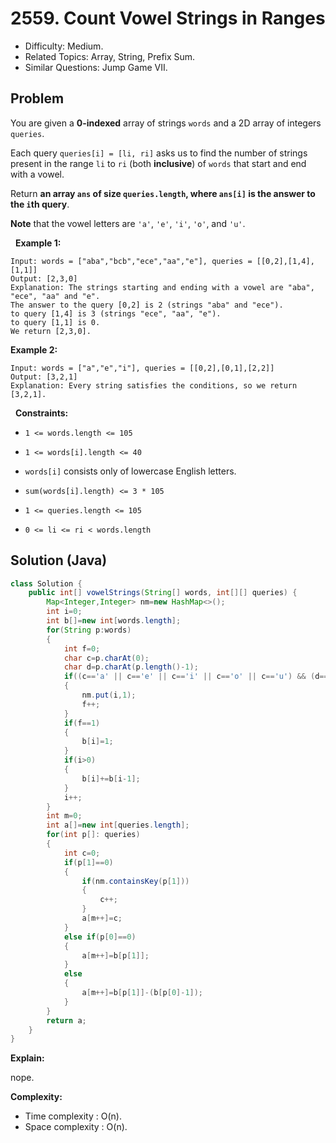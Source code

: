 # 2559. Count Vowel Strings in Ranges

- Difficulty: Medium.
- Related Topics: Array, String, Prefix Sum.
- Similar Questions: Jump Game VII.

## Problem

You are given a **0-indexed** array of strings ```words``` and a 2D array of integers ```queries```.

Each query ```queries[i] = [li, ri]``` asks us to find the number of strings present in the range ```li``` to ```ri``` (both **inclusive**) of ```words``` that start and end with a vowel.

Return **an array **```ans```** of size **```queries.length```**, where **```ans[i]```** is the answer to the **```i```th** query**.

**Note** that the vowel letters are ```'a'```, ```'e'```, ```'i'```, ```'o'```, and ```'u'```.

 
**Example 1:**

```
Input: words = ["aba","bcb","ece","aa","e"], queries = [[0,2],[1,4],[1,1]]
Output: [2,3,0]
Explanation: The strings starting and ending with a vowel are "aba", "ece", "aa" and "e".
The answer to the query [0,2] is 2 (strings "aba" and "ece").
to query [1,4] is 3 (strings "ece", "aa", "e").
to query [1,1] is 0.
We return [2,3,0].
```

**Example 2:**

```
Input: words = ["a","e","i"], queries = [[0,2],[0,1],[2,2]]
Output: [3,2,1]
Explanation: Every string satisfies the conditions, so we return [3,2,1].
```

 
**Constraints:**


	
- ```1 <= words.length <= 105```
	
- ```1 <= words[i].length <= 40```
	
- ```words[i]``` consists only of lowercase English letters.
	
- ```sum(words[i].length) <= 3 * 105```
	
- ```1 <= queries.length <= 105```
	
- ```0 <= li <= ri < words.length```



## Solution (Java)

```java
class Solution {
    public int[] vowelStrings(String[] words, int[][] queries) {
        Map<Integer,Integer> nm=new HashMap<>();
        int i=0;
        int b[]=new int[words.length];
        for(String p:words)
        {
            int f=0;
            char c=p.charAt(0);
            char d=p.charAt(p.length()-1);
            if((c=='a' || c=='e' || c=='i' || c=='o' || c=='u') && (d=='a' || d=='e' || d=='i' || d=='o' || d=='u'))
            {
                nm.put(i,1);
                f++;
            }
            if(f==1)
            {
                b[i]=1;
            }
            if(i>0)
            {
                b[i]+=b[i-1];
            }
            i++;
        }
        int m=0;
        int a[]=new int[queries.length];
        for(int p[]: queries)
        {
            int c=0;
            if(p[1]==0)
            {
                if(nm.containsKey(p[1]))
                {
                    c++;
                }
                a[m++]=c;
            }
            else if(p[0]==0)
            {
                a[m++]=b[p[1]];
            }
            else
            {
                a[m++]=b[p[1]]-(b[p[0]-1]);
            }
        }
        return a;
    }
}
```

**Explain:**

nope.

**Complexity:**

* Time complexity : O(n).
* Space complexity : O(n).
